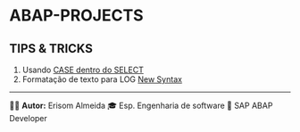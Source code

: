 # ABAP-PROJECTS

## TIPS & TRICKS
1. Usando [CASE dentro do SELECT](/TIPS_&_TRICK/ZPROG_SELECT_WITH_CASE_ERI.ABAP)
2. Formatação de texto para LOG [New Syntax](/TIPS_&_TRICK/ZPROG_NEW_SYNTAX_TEXT_LOG_ERI.ABAP) 


---
🧑‍💼 **Autor:** Erisom Almeida
🎓 Esp. Engenharia de software
📍 SAP ABAP Developer
  
